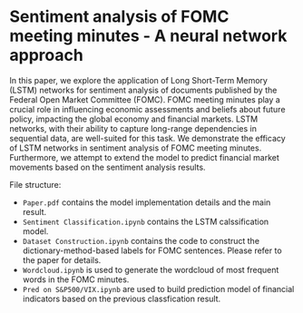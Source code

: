 # Sentiment analysis of FOMC meeting minutes - A neural network approach

In this paper, we explore the application of Long Short-Term Memory (LSTM) networks for sentiment
analysis of documents published by the Federal Open Market Committee (FOMC). FOMC meeting
minutes play a crucial role in influencing economic assessments and beliefs about future policy, impacting
the global economy and financial markets. LSTM networks, with their ability to capture long-range
dependencies in sequential data, are well-suited for this task. We demonstrate the efficacy of LSTM
networks in sentiment analysis of FOMC meeting minutes. Furthermore, we attempt to extend the
model to predict financial market movements based on the sentiment analysis results.

File structure:

- `Paper.pdf` contains the model implementation details and the main result.
- `Sentiment Classification.ipynb` contains the LSTM calssification model.
- `Dataset Construction.ipynb` contains the code to construct the dictionary-method-based labels for FOMC sentences. Please refer to the paper for details.
- `Wordcloud.ipynb` is used to generate the wordcloud of most frequent words in the FOMC minutes.
- `Pred on S&P500/VIX.ipynb` are used to build prediction model of financial indicators based on the previous classfication result.
